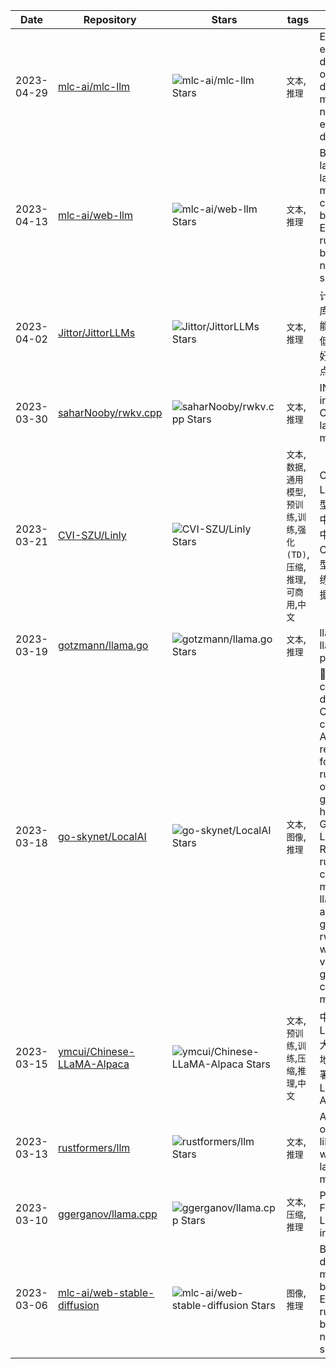| Date | Repository | Stars | tags |  Description  |
|------------|---------|-------|-------------|-------------|
| 2023-04-29 | [mlc-ai/mlc-llm](https://github.com/mlc-ai/mlc-llm) | ![mlc-ai/mlc-llm Stars](https://img.shields.io/github/stars/mlc-ai/mlc-llm.svg?label=&style=flat-square) | `文本`,`推理` | Enable everyone to develop, optimize and deploy AI models natively on everyone's devices. |
| 2023-04-13 | [mlc-ai/web-llm](https://github.com/mlc-ai/web-llm) | ![mlc-ai/web-llm Stars](https://img.shields.io/github/stars/mlc-ai/web-llm.svg?label=&style=flat-square) | `文本`,`推理` | Bringing large-language models and chat to web browsers. Everything runs inside the browser with no server support. |
| 2023-04-02 | [Jittor/JittorLLMs](https://github.com/Jittor/JittorLLMs) | ![Jittor/JittorLLMs Stars](https://img.shields.io/github/stars/Jittor/JittorLLMs.svg?label=&style=flat-square) | `文本`,`推理` | 计图大模型推理库，具有高性能、配置要求低、中文支持好、可移植等特点 |
| 2023-03-30 | [saharNooby/rwkv.cpp](https://github.com/saharNooby/rwkv.cpp) | ![saharNooby/rwkv.cpp Stars](https://img.shields.io/github/stars/saharNooby/rwkv.cpp.svg?label=&style=flat-square) | `文本`,`推理` | INT4 and FP16 inference on CPU for RWKV language model |
| 2023-03-21 | [CVI-SZU/Linly](https://github.com/CVI-SZU/Linly) | ![CVI-SZU/Linly Stars](https://img.shields.io/github/stars/CVI-SZU/Linly.svg?label=&style=flat-square) | `文本`,`数据`,`通用模型`,`预训练`,`训练`,`强化(TD)`,`压缩`,`推理`,`可商用`,`中文` | Chinese-LLaMA基础模型；ChatFlow中文对话模型；中文OpenLLaMA模型；NLP预训练/指令微调数据集 |
| 2023-03-19 | [gotzmann/llama.go](https://github.com/gotzmann/llama.go) | ![gotzmann/llama.go Stars](https://img.shields.io/github/stars/gotzmann/llama.go.svg?label=&style=flat-square) | `文本`,`推理` | llama.go is like llama.cpp in pure Golang! |
| 2023-03-18 | [go-skynet/LocalAI](https://github.com/go-skynet/LocalAI) | ![go-skynet/LocalAI Stars](https://img.shields.io/github/stars/go-skynet/LocalAI.svg?label=&style=flat-square) | `文本`,`图像`,`推理` | :robot: Self-hosted, community-driven, local OpenAI-compatible API. Drop-in replacement for OpenAI running LLMs on consumer-grade hardware. No GPU required. LocalAI is a RESTful API to run ggml compatible models: llama.cpp, alpaca.cpp, gpt4all.cpp, rwkv.cpp, whisper.cpp, vicuna, koala, gpt4all-j, cerebras and many others! |
| 2023-03-15 | [ymcui/Chinese-LLaMA-Alpaca](https://github.com/ymcui/Chinese-LLaMA-Alpaca) | ![ymcui/Chinese-LLaMA-Alpaca Stars](https://img.shields.io/github/stars/ymcui/Chinese-LLaMA-Alpaca.svg?label=&style=flat-square) | `文本`,`预训练`,`训练`,`压缩`,`推理`,`中文` | 中文LLaMA&Alpaca大语言模型+本地CPU/GPU部署 (Chinese LLaMA & Alpaca LLMs) |
| 2023-03-13 | [rustformers/llm](https://github.com/rustformers/llm) | ![rustformers/llm Stars](https://img.shields.io/github/stars/rustformers/llm.svg?label=&style=flat-square) | `文本`,`推理` | An ecosystem of Rust libraries for working with large language models |
| 2023-03-10 | [ggerganov/llama.cpp](https://github.com/ggerganov/llama.cpp) | ![ggerganov/llama.cpp Stars](https://img.shields.io/github/stars/ggerganov/llama.cpp.svg?label=&style=flat-square) | `文本`,`压缩`,`推理` | Port of Facebook's LLaMA model in C/C++ |
| 2023-03-06 | [mlc-ai/web-stable-diffusion](https://github.com/mlc-ai/web-stable-diffusion) | ![mlc-ai/web-stable-diffusion Stars](https://img.shields.io/github/stars/mlc-ai/web-stable-diffusion.svg?label=&style=flat-square) | `图像`,`推理` | Bringing stable diffusion models to web browsers. Everything runs inside the browser with no server support.  |
